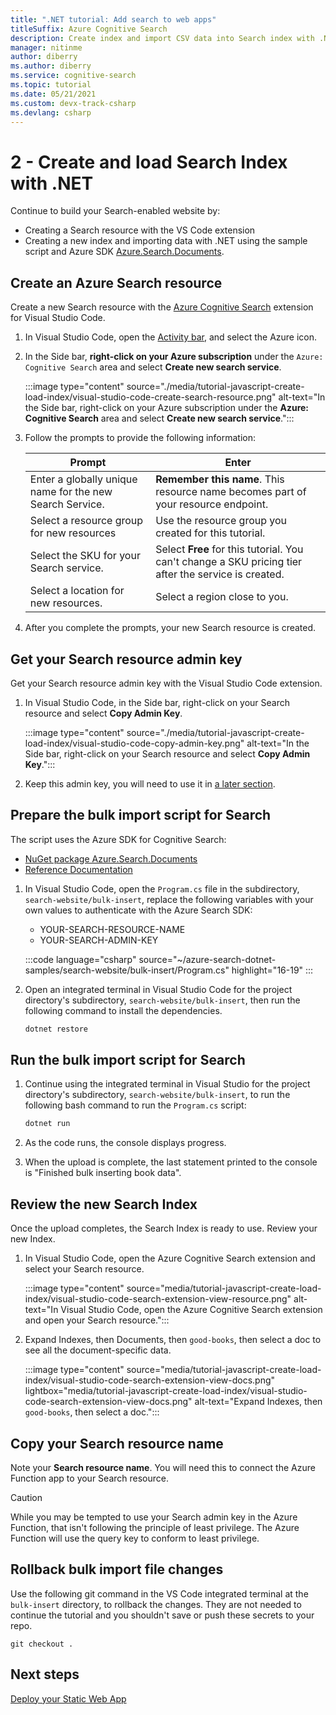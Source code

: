 ```yaml
---
title: ".NET tutorial: Add search to web apps" 
titleSuffix: Azure Cognitive Search
description: Create index and import CSV data into Search index with .NET.
manager: nitinme
author: diberry
ms.author: diberry
ms.service: cognitive-search
ms.topic: tutorial
ms.date: 05/21/2021
ms.custom: devx-track-csharp
ms.devlang: csharp
---
```


# 2 - Create and load Search Index with .NET

Continue to build your Search-enabled website by:
* Creating a Search resource with the VS Code extension
* Creating a new index and importing data with .NET using the sample script and Azure SDK [Azure.Search.Documents](https://www.nuget.org/packages/Azure.Search.Documents/).

## Create an Azure Search resource 

Create a new Search resource with the [Azure Cognitive Search](https://marketplace.visualstudio.com/items?itemName=ms-azuretools.vscode-azurecognitivesearch) extension for Visual Studio Code.

1. In Visual Studio Code, open the [Activity bar](https://code.visualstudio.com/docs/getstarted/userinterface), and select the Azure icon. 

1. In the Side bar, **right-click on your Azure subscription** under the `Azure: Cognitive Search` area and select **Create new search service**.

    :::image type="content" source="./media/tutorial-javascript-create-load-index/visual-studio-code-create-search-resource.png" alt-text="In the Side bar, right-click on your Azure subscription under the **Azure: Cognitive Search** area and select **Create new search service**.":::

1. Follow the prompts to provide the following information:

    |Prompt|Enter|
    |--|--|
    |Enter a globally unique name for the new Search Service.|**Remember this name**. This resource name becomes part of your resource endpoint.|
    |Select a resource group for new resources|Use the resource group you created for this tutorial.|
    |Select the SKU for your Search service.|Select **Free** for this tutorial. You can't change a SKU pricing tier after the service is created.|
    |Select a location for new resources.|Select a region close to you.|

1. After you complete the prompts, your new Search resource is created. 

## Get your Search resource admin key

Get your Search resource admin key with the Visual Studio Code extension. 

1. In Visual Studio Code, in the Side bar, right-click on your Search resource and select **Copy Admin Key**.

    :::image type="content" source="./media/tutorial-javascript-create-load-index/visual-studio-code-copy-admin-key.png" alt-text="In the Side bar, right-click on your Search resource and select **Copy Admin Key**.":::

1. Keep this admin key, you will need to use it in [a later section](#prepare-the-bulk-import-script-for-search). 

## Prepare the bulk import script for Search

The script uses the Azure SDK for Cognitive Search:

* [NuGet package Azure.Search.Documents](https://www.nuget.org/packages/Azure.Search.Documents/)
* [Reference Documentation](/dotnet/api/overview/azure/search)

1. In Visual Studio Code, open the `Program.cs` file in the subdirectory,  `search-website/bulk-insert`, replace the following variables with your own values to authenticate with the Azure Search SDK:

    * YOUR-SEARCH-RESOURCE-NAME
    * YOUR-SEARCH-ADMIN-KEY

    :::code language="csharp" source="~/azure-search-dotnet-samples/search-website/bulk-insert/Program.cs" highlight="16-19" :::

1. Open an integrated terminal in Visual Studio Code for the project directory's subdirectory, `search-website/bulk-insert`, then run the following command to install the dependencies. 

    ```bash
    dotnet restore
    ```

## Run the bulk import script for Search

1. Continue using the integrated terminal in Visual Studio for the project directory's subdirectory, `search-website/bulk-insert`, to run the following bash command to run the `Program.cs` script:

    ```bash
    dotnet run
    ```

1. As the code runs, the console displays progress. 
1. When the upload is complete, the last statement printed to the console is "Finished bulk inserting book data".

## Review the new Search Index

Once the upload completes, the Search Index is ready to use. Review your new Index.

1. In Visual Studio Code, open the Azure Cognitive Search extension and select your Search resource.  

    :::image type="content" source="media/tutorial-javascript-create-load-index/visual-studio-code-search-extension-view-resource.png" alt-text="In Visual Studio Code, open the Azure Cognitive Search extension and open your Search resource.":::

1. Expand Indexes, then Documents, then `good-books`, then select a doc to see all the document-specific data.
 
    :::image type="content" source="media/tutorial-javascript-create-load-index/visual-studio-code-search-extension-view-docs.png" lightbox="media/tutorial-javascript-create-load-index/visual-studio-code-search-extension-view-docs.png" alt-text="Expand Indexes, then `good-books`, then select a doc.":::

## Copy your Search resource name

Note your **Search resource name**. You will need this to connect the Azure Function app to your Search resource. 

> [!CAUTION]
> While you may be tempted to use your Search admin key in the Azure Function, that isn't following the principle of least privilege. The Azure Function will use the query key to conform to least privilege. 

## Rollback bulk import file changes

Use the following git command in the VS Code integrated terminal at the `bulk-insert` directory, to rollback the changes. They are not needed to continue the tutorial and you shouldn't save or push these secrets to your repo. 

```git
git checkout .
```

## Next steps

[Deploy your Static Web App](tutorial-csharp-deploy-static-web-app.md)
